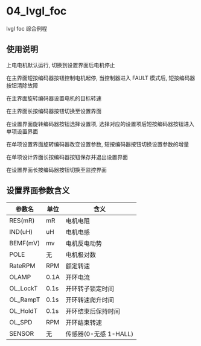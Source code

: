 # 04_lvgl_foc

lvgl foc 综合例程



## 使用说明

上电电机默认运行, 切换到设置界面后电机停止

在主界面短按编码器按钮控制电机起停, 当控制器进入 FAULT 模式后, 短按编码器按钮清除故障

在主界面旋转编码器设置电机的目标转速

在主界面长按编码器按钮切换至设置界面

在设置界面旋转编码器按钮选择设置项, 选择对应的设置项后短按编码器按钮进入单项设置界面

在单项设置界面旋转编码器改变设置参数, 短按编码器按钮切换设置参数的增量

在单项设计界面长按编码器按钮保存并退出设置界面

在设置界面长按编码器按钮切换至监控界面



## 设置界面参数含义

| 参数名   | 单位 | 含义                  |
| -------- | ---- | --------------------- |
| RES(mR)  | mR   | 电机电阻              |
| IND(uH)  | uH   | 电机电感              |
| BEMF(mV) | mv   | 电机反电动势          |
| POLE     | 无   | 电机极对数            |
| RateRPM  | RPM  | 额定转速              |
| OLAMP    | 0.1A | 开环电流              |
| OL_LockT | 0.1s | 开环转子锁定时间      |
| OL_RampT | 0.1s | 开环转速爬升时间      |
| OL_HoldT | 0.1s | 开环结束后保持时间    |
| OL_SPD   | RPM  | 开环结束转速          |
| SENSOR   | 无   | 传感器(0-无感 1-HALL) |



